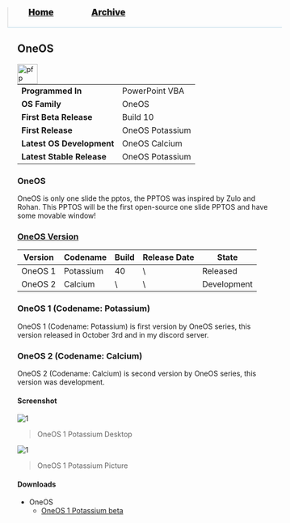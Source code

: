 <blockquote style="background: #0000;border-bottom: 1px solid #B2D2E1;height: 30px;margin: 0 -20px 20px;padding: 0px 20px 9px 40px;">
  <p style=""><a href="https://hexa-one.github.io/pptos-wiki/" style="font-size: 17px;font-weight: 900;font-style: normal;text-shadow: rgba(255,255,255,0.9) 0 1px 0;">Home</a>&nbsp;&nbsp;&nbsp;&nbsp;&nbsp;&nbsp;&nbsp;&nbsp;&nbsp;&nbsp;&nbsp;&nbsp;&nbsp;&nbsp;&nbsp;&nbsp;&nbsp;&nbsp;
    <a href="https://hexa-one.github.io/pptos-wiki/archive/" style="font-size: 17px;font-weight: 900;font-style: normal;text-shadow: rgba(255,255,255,0.9) 0 1px 0;">Archive</a>
  </p>
</blockquote>

## OneOS

<a>
  <img align="left" height="40" alt="pfp" src="https://user-images.githubusercontent.com/58103738/135129889-a2f33e88-137b-483c-907d-4ebe0f440325.png" />
</a>

|                           |                               |
| ------------------------- | ----------------------------- |
| **Programmed In**         | PowerPoint VBA                |
| **OS Family**             | OneOS                         |
| **First Beta Release**    | Build 10                      |
| **First Release**         | OneOS Potassium               |
| **Latest OS Development** | OneOS Calcium                 |
| **Latest Stable Release** | OneOS Potassium               |

### OneOS

OneOS is only one slide the pptos, the PPTOS was inspired by Zulo and Rohan. This PPTOS will be the first open-source one slide PPTOS and have some movable window! 

### [OneOS Version](OneOS_History.md)

|   Version   |    Codename       |      Build     | Release Date  |     State     |
|-------------|-------------------|----------------|---------------|---------------|
|   OneOS 1   |  Potassium |        40       |       \       |  Released  |
|   OneOS 2   |  Calcium |        \       |       \       |  Development  |

### OneOS 1 (Codename: Potassium)
OneOS 1 (Codename: Potassium) is first version by OneOS series, this version released in October 3rd and in my discord server.

### OneOS 2 (Codename: Calcium)
OneOS 2 (Codename: Calcium) is second version by OneOS series, this version was development.

#### Screenshot

![1](https://user-images.githubusercontent.com/86305611/135621793-58b1aed7-4a26-445a-8bc7-00cc04786526.png)
> OneOS 1 Potassium Desktop

![1](https://user-images.githubusercontent.com/86305611/135741685-1e763176-8779-41bf-97b4-434ee2120ccb.png)
> OneOS 1 Potassium Picture

#### Downloads

- OneOS
  - [OneOS 1 Potassium beta](https://github.com/hexa-one/pptos-wiki/raw/gh-pages/files/One_OS/OneOS_1.pptm)

<body style="background-image: url(https://raw.githubusercontent.com/hexa-one/pptos-wiki/gh-pages/assets/background/background.png);background-repeat: no-repeat;background-attachment: fixed;background-size: cover;">
